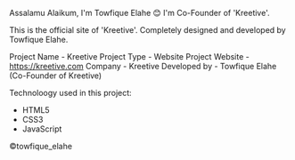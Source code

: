 Assalamu Alaikum, I'm Towfique Elahe 😊 I'm Co-Founder of 'Kreetive'.

This is the official site of 'Kreetive'. Completely designed and developed by Towfique Elahe.

Project Name    - Kreetive
Project Type    - Website
Project Website - https://kreetive.com
Company         - Kreetive
Developed by    - Towfique Elahe (Co-Founder of Kreetive)

Technoloogy used in this project:
  - HTML5
  - CSS3
  - JavaScript

©️towfique_elahe
